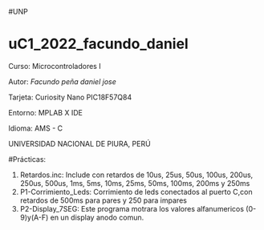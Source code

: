#UNP

# uC1_2022_facundo_daniel

Curso: Microcontroladores I

Autor: *Facundo peña daniel jose*

Tarjeta: Curiosity Nano PIC18F57Q84

Entorno: MPLAB X IDE

Idioma: AMS - C

UNIVERSIDAD NACIONAL DE PIURA, PERÚ

#Prácticas:

1. Retardos.inc: Include con retardos de 10us, 25us, 50us, 100us, 200us, 250us, 500us, 1ms, 5ms, 10ms, 25ms, 50ms, 100ms, 200ms y 250ms
2. P1-Corrimiento_Leds: Corrimiento de leds conectados al puerto C,con retardos de 500ms para pares y 250 para impares
3. P2-Display_7SEG: Este programa motrara los valores alfanumericos (0-9)y(A-F) en un display anodo comun.
